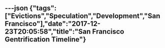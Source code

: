 ---json
{"tags":["Evictions","Speculation","Development","San Francisco"],"date":"2017-12-23T20:05:58","title":"San Francisco Gentrification Timeline"}
---


